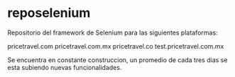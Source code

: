 # reposelenium
Repositorio del framework de Selenium para las siguientes plataformas:

pricetravel.com
pricetravel.com.mx
pricetravel.co
test.pricetravel.com.mx

Se encuentra en constante construccion, un promedio de cada tres dias se esta subiendo nuevas funcionalidades.
